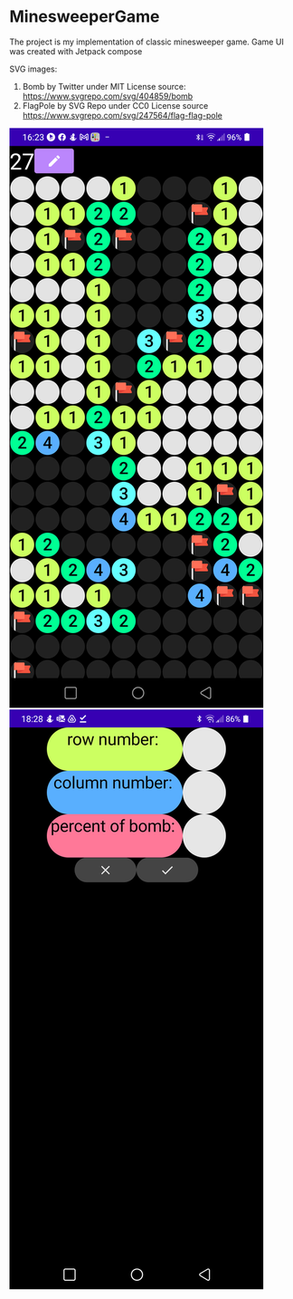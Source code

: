 # MinesweeperGame
The project is my implementation of classic minesweeper game. Game UI was created with Jetpack compose

SVG images:
1. Bomb by Twitter under MIT License source: https://www.svgrepo.com/svg/404859/bomb
2. FlagPole by SVG Repo under CC0 License source https://www.svgrepo.com/svg/247564/flag-flag-pole

![My Image](screen_game.png)
![My Image](screen_option.png)
